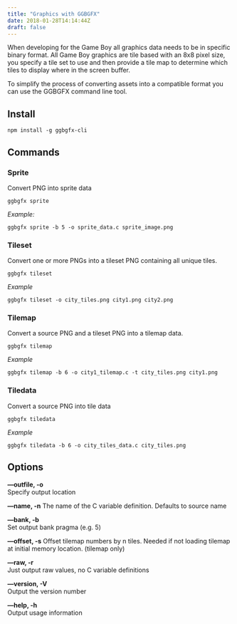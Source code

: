 ```yaml
---
title: "Graphics with GGBGFX"
date: 2018-01-28T14:14:44Z
draft: false
---
```


When developing for the Game Boy all graphics data needs to be in specific binary format. All Game Boy graphics are tile based with an 8x8 pixel size, you specify a tile set to use and then provide a tile map to determine which tiles to display where in the screen buffer.

To simplify the process of converting assets into a compatible format you can use the GGBGFX command line tool.

## Install

```shell
npm install -g ggbgfx-cli
```

## Commands

### Sprite

Convert PNG into sprite data

```shell
ggbgfx sprite
```

*Example:*

```shell
ggbgfx sprite -b 5 -o sprite_data.c sprite_image.png
```

### Tileset

Convert one or more PNGs into a tileset PNG containing all unique tiles.

```shell
ggbgfx tileset
```

*Example*

```shell
ggbgfx tileset -o city_tiles.png city1.png city2.png
```

### Tilemap

Convert a source PNG and a tileset PNG into a tilemap data.

```shell
ggbgfx tilemap
```

*Example*

```shell
ggbgfx tilemap -b 6 -o city1_tilemap.c -t city_tiles.png city1.png 
```

### Tiledata

Convert a source PNG into tile data

```shell
ggbgfx tiledata
```

*Example*

```shell
ggbgfx tiledata -b 6 -o city_tiles_data.c city_tiles.png
```

## Options

**—outfile, -o**  
Specify output location

**—name, -n**
The name of the C variable definition. Defaults to source name

**—bank, -b**  
Set output bank pragma (e.g. 5)

**—offset, -s**
Offset tilemap numbers by n tiles. Needed if not loading tilemap at initial memory location. (tilemap only)

**—raw, -r**  
Just output raw values, no C variable definitions

**—version, -V**  
Output the version number

**—help, -h**  
Output usage information
